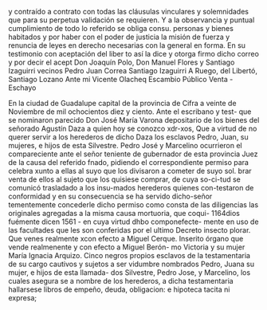 y contraído a contrato con todas las cláusulas vinculares y solemnidades que para su perpetua validación se requieren. Y a la observancia y puntual cumplimiento de todo lo referido se obliga consu.
personas y bienes habitados y por haber con el poder de justicia la misión de fuerza y renuncia de leyes en derecho necesarias con la general en forma. En su testimonio con aceptación del liber to así la dice y otorga firmo dicho correo y por decir el acept
Don Joaquín Polo,
Don Manuel Flores y Santiago Izaguirri vecinos
Pedro Juan Correa
Santiago Izaguirri
A Ruego, del Libertó, Santiago Lozano
Ante mi Vicente Olacheq
Escambio Público
Venta - Eschayo

En la ciudad de Guadalupe capital de la provincia de Cifra a veinte de Noviembre de mil ochocientos diez y ciento. Ante el escribano y test-
que se nominaron parecido Don José María Varona depositario de los bienes del señorado Agustín Daza a quien hoy se conozco xdr-xos, Que a virtud de no querer servir a los herederos de dicho Daza los esclavos Pedro, Juan, su mujeres, e hijos de esta Silvestre.
Pedro José y Marcelino ocurrieron el compareciente ante el señor teniente de gubernador de esta provincia Juez de la causa del referido fnado, pidiendo el correspondiente permiso para celebra xunto a ellas al suyo que los divisaron a cometer de suyo sol.
brar venta de ellos al sujeto que los quisiese comprar, de cuya so-ci-tud se comunicó trasladado a los insu-mados herederos quienes con-testaron de conformidad y en su consecuencia se ha servido dicho-señor tementemente concederle dicho permiso como consta de las diligencias
las originales agregadas a la misma causa mortuoria, que coqui-
1164dios fuémente dicen 1561 - en cuya virtud dhbo componefecte-
mente en uso de las facultades que les son conferidas por el ultimo
Decreto insecto plorar. Que venes realmente xcon efecto a Miguel
Cerque.
Inserito órgano que vende realmenente y con efecto a Miguel Berón- mo Victoria y su mujer María Ignacia Arquizo. Cinco negros propios esclavos de la testamentaria de su cargo cautivos y sujetos a ser vidumbre nombrados Pedro, Juana su mujer, e hijos de esta llamada-
dos Silvestre, Pedro Jose, y Marcelino, los cuales asegura se a nombre de los herederos, a dicha testamentaria hallarsese libros de empeño, deuda, obligacion: e hipoteca tacita ni expresa;